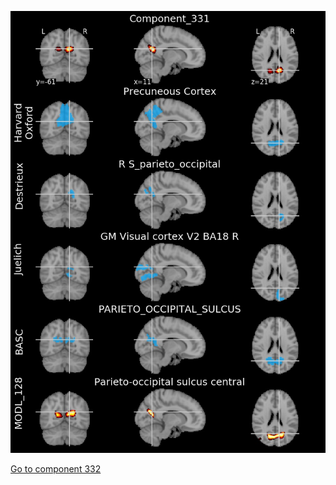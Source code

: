 


![331](preliminary/331.jpg "Component 331")

[Go to component 332](https://parietal-inria.github.io/MODL_atlas/512/332 "Component 332")